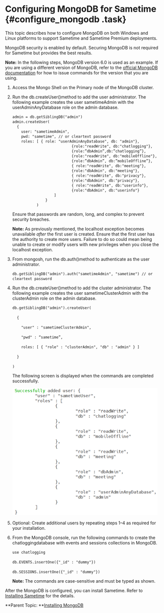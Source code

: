 # Configuring MongoDB for Sametime {#configure_mongodb .task}

This topic describes how to configure MongoDB on both Windows and Linux platforms to support Sametime and Sametime Premium deployments.

MongoDB security is enabled by default. Securing MongoDB is not required for Sametime but provides the best results.

**Note:** In the following steps, MongoDB version 6.0 is used as an example. If you are using a different version of MongoDB, refer to the [official MongoDB documentation](https://www.mongodb.com/docs/manual/tutorial/deploy-replica-set-with-keyfile-access-control/) for how to issue commands for the version that you are using.

1.  Access the Mongo Shell on the Primary node of the MongoDB cluster.

2.  Run the db.createUser\(\)method to add the user administrator. The following example creates the user sametimeAdmin with the userAdminAnyDatabase role on the admin database.

    ``` {#codeblock_qnx_phs_nyb}
    admin = db.getSiblingDB("admin")
    admin.createUser(
      {
        user: "sametimeAdmin",
        pwd: "sametime", // or cleartext password
        roles: [ { role: "userAdminAnyDatabase", db: "admin"}, 
                               {role:"readWrite", db:"chatlogging"}, 
                               {role:”dbAdmin”,db:”chatlogging”},
                               {role:"readWrite", db:"mobileOffline"}, 
                               {role:”dbAdmin”, db:”mobileOffline”}, 
                               { role:"readWrite", db:"meeting"}, 
                               {role:"dbAdmin", db:"meeting"}, 
                               { role:"readWrite", db:"privacy"}, 
                               {role:"dbAdmin", db:"privacy"},  
                               { role:"readWrite", db:"userinfo"}, 
                               {role:"dbAdmin", db:"userinfo"} 
                       ] 
                   }
               )
    ```

    Ensure that passwords are random, long, and complex to prevent security breaches.

    **Note:** As previously mentioned, the localhost exception becomes unavailable *after* the first user is created. Ensure that the first user has the authority to create more users. Failure to do so could mean being unable to create or modify users with new privileges when you close the localhost exception.

3.  From mongosh, run the db.auth\(\)method to authenticate as the user administrator.

    ``` {#codeblock_yrl_v3s_nyb}
    db.getSiblingDB("admin").auth("sametimeAdmin", "sametime") // or cleartext password
    ```

4.  Run the db.createUser\(\)method to add the cluster administrator. The following example creates the user sametimeClusterAdmin with the clusterAdmin role on the admin database.

    ``` {#codeblock_dhp_jks_nyb}
    db.getSiblingDB("admin").createUser( 
    
      { 
    
        "user" : "sametimeClusterAdmin", 
    
        "pwd" : “sametime”,      
    
        roles: [ { "role" : "clusterAdmin", "db" : "admin" } ] 
    
      } 
    
    ) 
    ```

    The following screen is displayed when the commands are completed successfully.

    ![](Images/configure_mongodb_successmsg.png)

5.  Optional: Create additional users by repeating steps 1–4 as required for your installation.

6.  From the MongoDB console, run the following commands to create the chatloggingdatabase with events and sessions collections in MongoDB.

    ``` {#codeblock_zmb_sls_nyb}
    use chatlogging      
    
    db.EVENTS.insertOne({"_id" : "dummy"}) 
    
    db.SESSIONS.insertOne({"_id" : "dummy"}) 
    ```

    **Note:** The commands are case-sensitive and must be typed as shown.


After the MongoDB is configured, you can install Sametime. Refer to [Installing Sametime](installation_sametime.md) for the details.

**Parent Topic:  **[Installing MongoDB](installation_mongodb.md)

